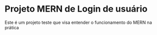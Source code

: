 # Projeto MERN de Login de usuário

Este é um projeto teste que visa entender o funcionamento do MERN na prática